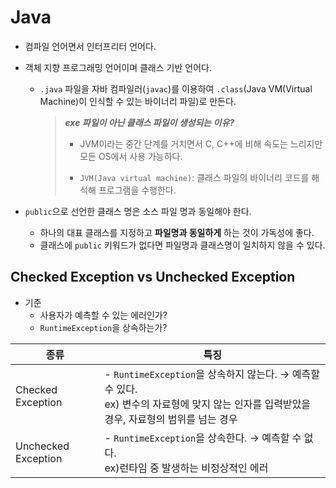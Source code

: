 # Java

- 컴파일 언어면서 인터프리터 언어다.
- 객체 지향 프로그래밍 언어이며 클래스 기반 언어다.

  - `.java` 파일을 자바 컴파일러(`javac`)를 이용하여 `.class`(Java VM(Virtual Machine)이 인식할 수 있는 바이너리 파일)로 만든다.

    > **_exe 파일이 아닌 클래스 파일이 생성되는 이유?_**
    >
    > - JVM이라는 중간 단계를 거치면서 C, C++에 비해 속도는 느리지만 모든 OS에서 사용 가능하다.
    >
    > - `JVM(Java virtual machine)`: 클래스 파일의 바이너리 코드를 해석해 프로그램을 수행한다.

- `public`으로 선언한 클래스 명은 소스 파일 명과 동일해야 한다.

  - 하나의 대표 클래스를 지정하고 **파일명과 동일하게** 하는 것이 가독성에 좋다.
  - 클래스에 `public` 키워드가 없다면 파일명과 클래스명이 일치하지 않을 수 있다.

## Checked Exception vs Unchecked Exception

- 기준
  - 사용자가 예측할 수 있는 에러인가?
  - `RuntimeException`을 상속하는가?

| 종류                | 특징                                                                                                                                         |
| ------------------- | -------------------------------------------------------------------------------------------------------------------------------------------- |
| Checked Exception   | - `RuntimeException`을 상속하지 않는다. → 예측할 수 있다.<br>ex) 변수의 자료형에 맞지 않는 인자를 입력받았을 경우, 자료형의 범위를 넘는 경우 |
| Unchecked Exception | - `RuntimeException`을 상속한다. → 예측할 수 없다.<br>ex)런타임 중 발생하는 비정상적인 에러                                                  |
